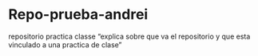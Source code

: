 # Repo-prueba-andrei
repositorio practica classe
“explica sobre que va el repositorio y que esta vinculado a una practica de clase”